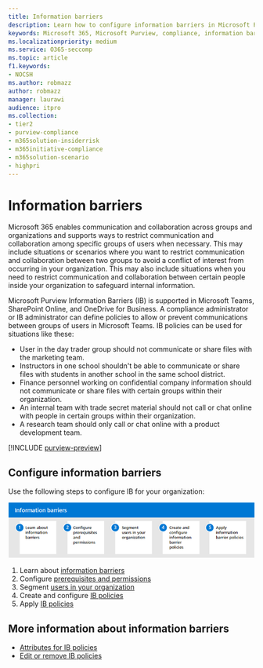 ```yaml
---
title: Information barriers
description: Learn how to configure information barriers in Microsoft Purview.
keywords: Microsoft 365, Microsoft Purview, compliance, information barriers
ms.localizationpriority: medium
ms.service: O365-seccomp
ms.topic: article
f1.keywords:
- NOCSH
ms.author: robmazz
author: robmazz
manager: laurawi
audience: itpro
ms.collection: 
- tier2
- purview-compliance
- m365solution-insiderrisk
- m365initiative-compliance
- m365solution-scenario
- highpri
---
```


# Information barriers

Microsoft 365 enables communication and collaboration across groups and organizations and supports ways to restrict communication and collaboration among specific groups of users when necessary. This may include situations or scenarios where you want to restrict communication and collaboration between two groups to avoid a conflict of interest from occurring in your organization. This may also include situations when you need to restrict communication and collaboration between certain people inside your organization to safeguard internal information.

Microsoft Purview Information Barriers (IB) is supported in Microsoft Teams, SharePoint Online, and OneDrive for Business. A compliance administrator or IB administrator can define policies to allow or prevent communications between groups of users in Microsoft Teams. IB policies can be used for situations like these:

- User in the day trader group should not communicate or share files with the marketing team.
- Instructors in one school shouldn't be able to communicate or share files with students in another school in the same school district.
- Finance personnel working on confidential company information should not communicate or share files with certain groups within their organization.
- An internal team with trade secret material should not call or chat online with people in certain groups within their organization.
- A research team should only call or chat online with a product development team.

[!INCLUDE [purview-preview](../includes/purview-preview.md)]

## Configure information barriers

Use the following steps to configure IB for your organization:

![Insider risk solution information barriers steps.](../media/ir-solution-ib-steps.png)

1. Learn about [information barriers](information-barriers.md)
2. Configure [prerequisites and permissions](information-barriers-policies.md#step-1-make-sure-prerequisites-are-met)
3. Segment [users in your organization](information-barriers-policies.md#step-2-segment-users-in-your-organization)
4. Create and configure [IB policies](information-barriers-policies.md#step-3-create-ib-policies)
5. Apply [IB policies](information-barriers-policies.md#step-4-apply-ib-policies)

## More information about information barriers

- [Attributes for IB policies](information-barriers-attributes.md)
- [Edit or remove IB policies](information-barriers-edit-segments-policies.md)
